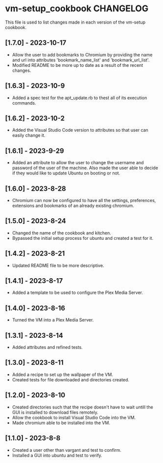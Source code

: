 # vm-setup_cookbook CHANGELOG

This file is used to list changes made in each version of the vm-setup cookbook.

## [1.7.0] - 2023-10-17

- Allow the user to add bookmarks to Chromium by providing the name and url into attributes 'bookmark_name_list' and 'bookmark_url_list'. 
- Modified README to be more up to date as a result of the recent changes. 

## [1.6.3] - 2023-10-9

- Added a spec test for the apt_update.rb to thest all of its execution commands.

## [1.6.2] - 2023-10-2

- Added the Visual Studio Code version to attributes so that user can easily change it.

## [1.6.1] - 2023-9-29

- Added an attribute to allow the user to change the username and password of the user of the machine. Also made the user able to decide if they would like to update Ubuntu on booting or not. 

## [1.6.0] - 2023-8-28

- Chromium can now be configured to have all the settings, preferences, extensions and bookmarks of an already existing chromium. 

## [1.5.0] - 2023-8-24

- Changed the name of the cookbook and kitchen.
- Bypassed the initial setup process for ubuntu and created a test for it. 

## [1.4.2] - 2023-8-21

- Updated README file to be more descriptive.

## [1.4.1] - 2023-8-17

- Added a template to be used to configure the Plex Media Server.

## [1.4.0] - 2023-8-16

- Turned the VM into a Plex Media Server.

## [1.3.1] - 2023-8-14

- Added attributes and refined tests. 

## [1.3.0] - 2023-8-11

- Added a recipe to set up the wallpaper of the VM.
- Created tests for file downloaded and directories created.

## [1.2.0] - 2023-8-10

- Created directories such that the recipe doesn't have to wait untill the GUI is installed to download files remotely.
- Allow the cookbook to install Visual Studio Code into the VM.
- Made chromium able to be installed into the VM.

## [1.1.0] - 2023-8-8

- Created a user other than vargant and test to confirm.
- Installed a GUI into ubuntu and test to verify.  

